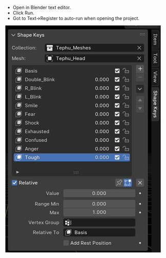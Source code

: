 * Open in Blender text editor.
* Click Run.
* Got to Text->Register to auto-run when opening the project.

![ui](ui.JPG)

